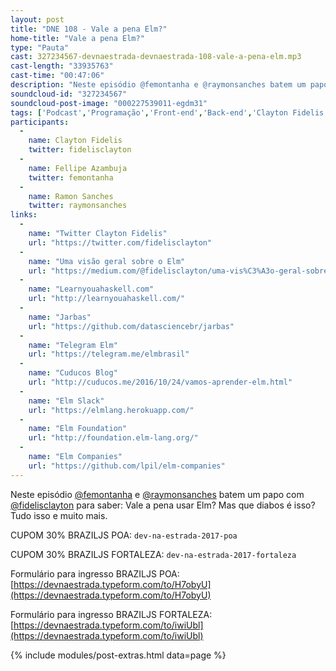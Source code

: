 ```yaml
---
layout: post
title: "DNE 108 - Vale a pena Elm?"
home-title: "Vale a pena Elm?"
type: "Pauta"
cast: 327234567-devnaestrada-devnaestrada-108-vale-a-pena-elm.mp3
cast-length: "33935763"
cast-time: "00:47:06"
description: "Neste episódio @femontanha e @raymonsanches batem um papo com @fidelisclayton pra saber: Vale a pena usar Elm? Mas que diabos é isso? Tudo isso e muito mais."
soundcloud-id: "327234567"
soundcloud-post-image: "000227539011-egdm31"
tags: ['Podcast','Programação','Front-end','Back-end','Clayton Fidelis','Elm','Javascript','Linguagem', 'Haskell', 'Jarbas','Tech']
participants:
  -
    name: Clayton Fidelis
    twitter: fidelisclayton
  -
    name: Fellipe Azambuja
    twitter: femontanha
  -
    name: Ramon Sanches
    twitter: raymonsanches
links:
  -
    name: "Twitter Clayton Fidelis"
    url: "https://twitter.com/fidelisclayton"
  -
    name: "Uma visão geral sobre o Elm"
    url: "https://medium.com/@fidelisclayton/uma-vis%C3%A3o-geral-sobre-o-elm-b8c65e1aa074?ct=t(BrazilJS_Weekly_468_9_2013)"
  -
    name: "Learnyouahaskell.com"
    url: "http://learnyouahaskell.com/"
  -
    name: "Jarbas"
    url: "https://github.com/datasciencebr/jarbas"
  -
    name: "Telegram Elm"
    url: "https://telegram.me/elmbrasil"
  -
    name: "Cuducos Blog"
    url: "http://cuducos.me/2016/10/24/vamos-aprender-elm.html"
  -
    name: "Elm Slack"
    url: "https://elmlang.herokuapp.com/"
  -
    name: "Elm Foundation"
    url: "http://foundation.elm-lang.org/"
  -
    name: "Elm Companies"
    url: "https://github.com/lpil/elm-companies"
---
```


Neste episódio [@femontanha](https://twitter.com/femontanha) e [@raymonsanches](https://twitter.com/raymonsanches) batem um papo com [@fidelisclayton](https://twitter.com/@fidelisclayton) para saber: Vale a pena usar Elm? Mas que diabos é isso? Tudo isso e muito mais.

CUPOM 30% BRAZILJS POA: `dev-na-estrada-2017-poa`

CUPOM 30% BRAZILJS FORTALEZA: `dev-na-estrada-2017-fortaleza`

Formulário para ingresso BRAZILJS POA: [https://devnaestrada.typeform.com/to/H7obyU](https://devnaestrada.typeform.com/to/H7obyU)

Formulário para ingresso BRAZILJS FORTALEZA: [https://devnaestrada.typeform.com/to/iwiUbl](https://devnaestrada.typeform.com/to/iwiUbl)

{% include modules/post-extras.html data=page %}
